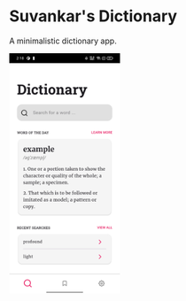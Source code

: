 # Suvankar's Dictionary

A minimalistic dictionary app.

<img src="assets/screenshots/home_screen.png" width="200" />
